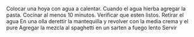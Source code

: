 Colocar una hoya con agua a calentar. Cuando el agua hierba agregar la pasta.
Cocinar al  menos 10 minutos. Verificar que esten listos.
Retirar el agua
En una  olla derettir la mantequilla y revolver con la media crema y el pure
Agregar la mezcla al spaghetti en un sarten a fuego lento
Servir
